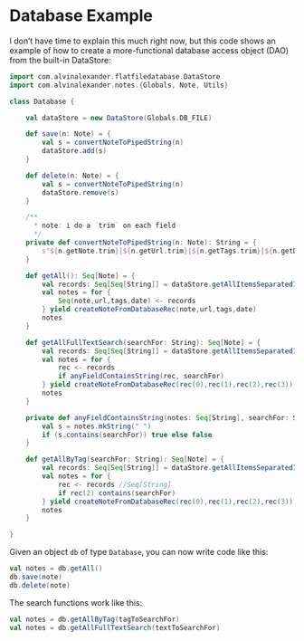 # Database Example

I don’t have time to explain this much right now, but this code shows an example of
how to create a more-functional database access object (DAO) from the built-in DataStore:

```scala
import com.alvinalexander.flatfiledatabase.DataStore
import com.alvinalexander.notes.{Globals, Note, Utils}

class Database {

    val dataStore = new DataStore(Globals.DB_FILE)

    def save(n: Note) = {
        val s = convertNoteToPipedString(n)
        dataStore.add(s)
    }

    def delete(n: Note) = {
        val s = convertNoteToPipedString(n)
        dataStore.remove(s)
    }

    /**
      * note: i do a `trim` on each field
      */
    private def convertNoteToPipedString(n: Note): String = {
        s"${n.getNote.trim}|${n.getUrl.trim}|${n.getTags.trim}|${n.getDatetime}"
    }

    def getAll(): Seq[Note] = {
        val records: Seq[Seq[String]] = dataStore.getAllItemsSeparatedIntoColumns()
        val notes = for {
            Seq(note,url,tags,date) <- records
        } yield createNoteFromDatabaseRec(note,url,tags,date)
        notes
    }

    def getAllFullTextSearch(searchFor: String): Seq[Note] = {
        val records: Seq[Seq[String]] = dataStore.getAllItemsSeparatedIntoColumns()
        val notes = for {
            rec <- records
            if anyFieldContainsString(rec, searchFor)
        } yield createNoteFromDatabaseRec(rec(0),rec(1),rec(2),rec(3))
        notes
    }

    private def anyFieldContainsString(notes: Seq[String], searchFor: String): Boolean = {
        val s = notes.mkString(" ")
        if (s.contains(searchFor)) true else false
    }

    def getAllByTag(searchFor: String): Seq[Note] = {
        val records: Seq[Seq[String]] = dataStore.getAllItemsSeparatedIntoColumns()
        val notes = for {
            rec <- records //Seq[String]
            if rec(2) contains(searchFor)
        } yield createNoteFromDatabaseRec(rec(0),rec(1),rec(2),rec(3))
        notes
    }

}
```

Given an object `db` of type `Database`, you can now write code like this:

```scala
val notes = db.getAll()
db.save(note)
db.delete(note)
```

The search functions work like this:

```scala
val notes = db.getAllByTag(tagToSearchFor)
val notes = db.getAllFullTextSearch(textToSearchFor)
```




